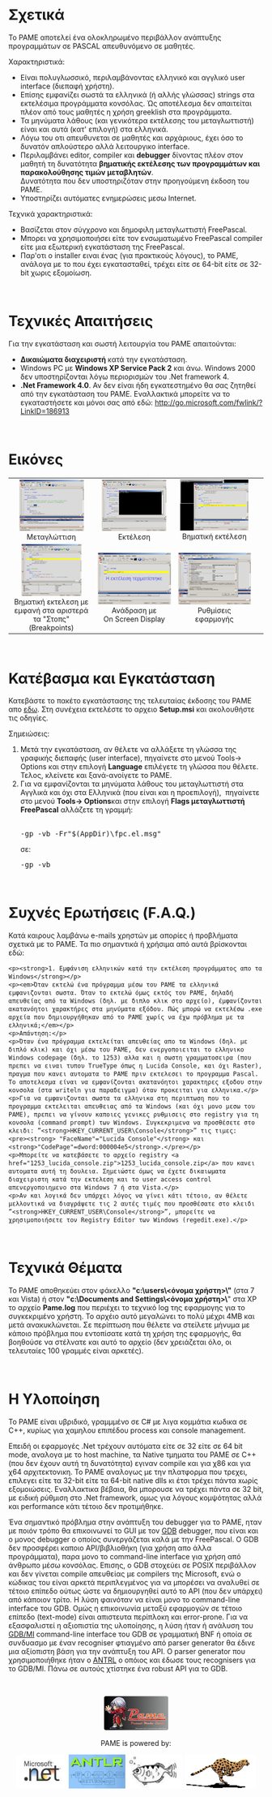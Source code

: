 <h1>Σχετικά</h1>
<p>
  <p>To PAME αποτελεί ένα ολοκληρωμένο περιβάλλον ανάπτυξης προγραμμάτων σε PASCAL απευθυνόμενο σε μαθητές. </p>	
  <p>Χαρακτηριστικά: </p> 
  <ul>
    <li>Είναι πολυγλωσσικό, περιλαμβάνοντας ελληνικό και αγγλικό user interface 
    (διεπαφή χρήστη). </li>
    <li>Επίσης εμφανίζει σωστά τα ελληνικά (ή αλλής γλώσσας) strings στα 
    εκτελέσιμα προγράμματα κονσόλας. Ώς αποτέλεσμα δεν απαιτείται πλέον από 
    τους μαθητές η χρήση greeklish στα προγράμματα.</li>
    <li>Τα μηνύματα λάθους (και γενικότερα εκτέλεσης του μεταγλωττιστή) 
    είναι και αυτά (κατ&#39; επιλογή) στα ελληνικά.</li>
    <li>Λόγω του οτι απευθυνεται σε μαθητές και αρχάριους, έχει όσο το 
    δυνατόν απλούστερο αλλά λειτουργικο interface.</li>
    <li>Περιλαμβάνει editor, compiler και <strong>debugger</strong>  δίνοντας πλέον στον μαθητή τη δυνατότητα
    <strong>βηματικής εκτέλεσης των προγραμμάτων 
    και παρακολούθησης τιμών μεταβλητών</strong>. <br />
    Δυνατότητα που δεν 
    υποστηριζόταν στην προηγούμενη έκδοση του PAME.</li>
    <li>Υποστηρίζει αυτόματες ενημερώσεις μεσω Internet.</li>
  </ul>
  <p>Τεχνικά χαρακτηριστικά:</p>
  <ul>
    <li>Βασίζεται στον σύγχρονο και δημοφιλη μεταγλωττιστή FreePascal.</li>
    <li>Μπορει να χρησιμοποιήσει είτε τον ενσωματωμένο FreePascal compiler 
    είτε μια εξωτερική εγκατάσταση της FreePascal.</li>
    <li>Παρ&#39;οτι ο installer ειναι ένας (για πρακτικούς λόγους), το PAME, 
    ανάλογα με το που έχει εγκατασταθεί, τρέχει είτε σε 64-bit είτε σε 
    32-bit χωρις εξομοίωση.</li>
  </ul>
</p>
<br/>

<h1>Τεχνικές Απαιτήσεις</h1>
<p>
  <p>Για την εγκατάσταση και σωστή λειτουργία του PAME απαιτούνται:</p>
  <ul>
    <li><strong>Δικαιώματα διαχειριστή</strong> κατά την εγκατάσταση.</li>
    <li>Windows PC με <strong>Windows XP Service Pack 2</strong> και άνω. Windows 2000 δεν υποστηρίζονται λόγω περιορισμών του .Net framework 4.</li>
    <li><strong>.Net Framework 4.0</strong>. Αν δεν είναι ήδη εγκατεστημένο θα σας ζητηθεί 
    από την εγκατάσταση του PAME. Εναλλακτικά μπορείτε να το εγκαταστήσετε 
    και μόνοι σας από εδώ:
    <a href="http://go.microsoft.com/fwlink/?LinkID=186913">
    http://go.microsoft.com/fwlink/?LinkID=186913</a> </li>
  </ul>
</p>
<br/>

<h1>Εικόνες</h1>
<p>
  <table cellpadding="10">
    <tbody class="auto-style3">
    <tr>
      <td align="center"><a href="images/1.png">
      <img alt="" height="102" src="images/1_tn.png" width="128" /></a><br />
      Μεταγλώττιση</td>
      <td align="center"><a href="images/2.png">
      <img alt="" height="102" src="images/2_tn.png" width="128" /></a><br />
      Εκτέλεση</td>
      <td align="center"><a href="images/3.png"><img alt="" height="101" src="images/3_tn.png" width="135" /></a><br />
      Βηματική εκτέλεση</td>
      <td align="center">
      &nbsp;</td>
    </tr>
    <tr>			
      <td align="center">
  <a href="images/4.png">
  <img alt="" height="103" src="images/4_tn.png" width="119" /></a><br />
      Βηματική εκτελεση με
      <br />
      εμφανή στα αριστερά <br />
      τα
      &quot;Στοπς&quot; (Breakpoints)</td>
      <td align="center">
      <a href="images/6.png"><img alt="" height="103" src="images/6_tn.png" width="157" /></a><br />
      Ανάδραση με<br />
      On Screen Display</td>
      <td align="center">
  <a href="images/7.png">
  <img alt="" height="103" src="images/7_tn.png" width="156" /></a><br />
      Ρυθμίσεις<br />
      εφαρμογής</td>
      <td>&nbsp;</td>
    </tr>
    </tbody>
  </table>
</p>
<br/>

<h1>Κατέβασμα και Εγκατάσταση</h1>
<p>
  <p>Κατεβάστε το πακέτο εγκατάστασης της τελευταίας έκδοσης του PAME απο <a href="raw/master/Setup.msi">εδω</a>. 
  Στη συνέχεια εκτελέστε το αρχειο <strong>Setup.msi</strong> και ακολουθήστε τις οδηγίες.</p>
  <p>Σημειώσεις:</p>
  <ol>
    <li>Μετά την εγκατάσταση, αν θέλετε να αλλάξετε τη γλώσσα της γραφικής διεπαφής (user interface), πηγαίνετε στο μενού
    Tools<span>&rarr;</span> Options και στην επιλογή <strong>Language</strong> επιλέγετε τη γλώσσα που θέλετε. Τελος, κλείνετε και ξανά-ανοίγετε τo PAME.
    </li>
    <li>Για να εμφανίζονται τα μηνύματα λάθους του μεταγλωττιστή στα Αγγλικά 
    και όχι στα Ελληνικά (που είναι και η προεπιλογή),&nbsp; πηγαίνετε στο μενού <strong>Tools<span>&rarr;</span> Options</strong>και στην επιλογή
    <strong>Flags μεταγλωττιστή FreePascal</strong> αλλάζετε τη γραμμή:<br /><br/>
    <pre>-gp -vb -Fr&quot;$(AppDir)\fpc.el.msg&quot;</pre>
    σε:<br />
    <pre>-gp -vb</pre></li>
  </ol>
</p>
<br/>

<h1>Συχνές Ερωτήσεις (F.A.Q.)</h1>
<p>
    <p>Κατά καιρους λαμβάνω e-mails χρηστών με απορίες ή προβλήματα σχετικά με 
    το PAME. Τα πιο σημαντικά ή χρήσιμα από αυτά βρίσκονται εδώ:</p>

    <p><strong>1. Εμφάνιση ελληνικών κατά την εκτέλεση προγράμματος απο τα Windows</strong></p>
    <p><em>Όταν εκτελώ ένα πρόγραμμα μέσω του PAME τα ελληνικά εμφανιζονται σωστα. Όταν το εκτελώ όμως εκτός του PAME, δηλαδή απευθείας από τα Windows (δηλ. με διπλο κλικ στο αρχείο), έμφανίζονται ακατανόητοι χαρακτήρες στα μηνύματα εξόδου. Πώς μπορώ να εκτελέσω .exe αρχεία που δημιουργήθηκαν από το PAME χωρίς να έχω πρόβλημα με τα ελληνικά;</em></p>
    <p>Απάντηση:</p>
    <p>Όταν ένα πρόγραμμα εκτελείται απευθείας απο τα Windows (δηλ. με διπλό κλικ) και όχι μέσω του PAME, δεν ενεργοποιειται το ελληνικο Windows codepage (δηλ. το 1253) αλλα και η σωστη γραμματοσειρα (που πρεπει να ειναι τυπου TrueType όπως η Lucida Console, και όχι Raster), πραγμα που κανει αυτοματα το PAME πριν εκτελεσει το προγραμμα Pascal. Το αποτελεσμα είναι να εμφανίζονται ακατανόητοι χαρακτηρες εξοδου στην κονσολα (στα writeln για παραδειγμα) όταν προκειται για ελληνικα.</p>
    <p>Για να εμφανιζονται σωστα τα ελληνικα στη περιπτωση που το προγραμμα εκτελειται απευθειας από τα Windows (και όχι μονο μεσω του PAME), πρεπει να γίνουν καποιες γενικες ρυθμισεις στο registry για τη κονσολα (command prompt) των Windows. Συγκεκριμενα να προσθέσετε στο κλειδι: ”<strong>HKEY_CURRENT_USER\Console</strong>” τις τιμες: 
    <pre><strong> "FaceName"="Lucida Console"</strong> και <strong>"CodePage"=dword:000004e5</strong>.</pre></p>
    <p>Μπορείτε να κατεβάσετε το αρχείο registry <a href="1253_lucida_console.zip">1253_lucida_console.zip</a> που κανει αυτοματα αυτή τη δουλεια. Σημειώστε όμως να έχετε δικαιωματα διαχειριστη κατά την εκτελεση και το user access control απενεργοποιημενο στα Windows 7 ή στα Vista.</p>
    <p>Αν και λογικά δεν υπάρχει λόγος να γίνει κάτι τέτοιο, αν θέλετε μελλοντικά να διαγράψετε τις 2 αυτές τιμές που προσθέσατε στο κλειδι ”<strong>HKEY_CURRENT_USER\Console</strong>”, μπορείτε να χρησιμοποιήσετε τον Registry Editor των Windows (regedit.exe).</p>
</p>
<br/>

<h1>Τεχνικά Θέματα</h1>
<p>
    <p>Το PAME αποθηκεύει στον φάκελλο <strong>&quot;c:\users\&lt;όνομα χρήστη&gt;\&quot;</strong> 
    (στα 7 και Vista) ή στον <strong>&quot;c:\Documents and Settings\&lt;όνομα χρήστη&gt;\</strong>&quot; 
    στα XP το αρχείο <strong>Pame.log</strong> που περιέχει το τεχνικό log της 
    εφαρμογης για το συγκεκριμένο χρήστη. Το αρχέιο αυτό μεγαλώνει το πολύ μέχρι 
    4MB και μετά ανακυκλώνεται. Σε περίπτωση που θέλετε να στείλετε μήνυμα με 
    κάποιο πρόβλημα που εντοπίσατε κατά τη χρήση της εφαρμογής, θα βοηθούσε να 
    στέλνατε και αυτό το αρχείο (δεν χρειάζεται όλο, οι τελευταίες 100 γραμμές 
    είναι αρκετές).</p>
</p>
<br/>

<h1>Η Υλοποίηση</h1>
<p>
    <p>Το PAME είναι υβριδικό, γραμμμένο σε C# με λιγα 
    κομμάτια κωδικα σε C++, κυρίως για χαμηλου επιπέδου process και console 
    management. </p>
    <p>Επειδή οι εφαρμογές .Net τρέχουν αυτόματα είτε σε 32 είτε σε 64 bit 
    mode, αναλογα με το host machine, τα Native τμηματα του PAME σε C++ (που δεν έχουν 
    αυτή τη δυνατότητα) εγιναν compile και για χ86 και για χ64 αρχιτεκτονικη. Το 
    PAME αναλογως με την πλατφορμα που τρεχει, επιλεγει είτε τα 32-bit είτε τα 
    64-bit native dlls κι έτσι τρέχει πάντα xωρίς εξομοιώσεις. Εναλλακτικα 
    βέβαια, θα μπορουσε να τρέχει πάντα σε 32 bit, με ειδική ρύθμιση στο .Net 
    framework, ομως για λόγους κομψότητας αλλά και performance κάτι τέτοιo δεν 
    προτιμήθηκε.</p>
    <p>Ένα σημαντικό πρόβλημα στην ανάπτυξη του debugger για το PAME, ηταν με 
    ποιόν τρόπο θα επικοινωνεί το GUI με τον
    <a href="http://www.gnu.org/software/gdb/">GDB</a> debugger, που είναι και ο 
    μονος debugger ο οποίος συνεργάζεται καλά με την FreePascal. O GDB δεν προσφέρει καποιο API/βιβλιοθήκη (για χρήση απο άλλα 
    προγράμματα), παρα μονο το command-line interface για χρήση από άνθρωπο μέσω 
    κονσόλας. Επισης, ο GDB στοχεύει σε POSIX περιβάλλον και δεν γίνεται compile 
    απευθείας με compilers της Microsoft, ενώ ο κώδικας του είναι αρκετά 
    περιπλεγμένος για να μπορέσει να αναλυθεί σε τέτοιο επίπεδο ούτως ώστε να 
    δημιουργηθεί αυτό το API (που δεν υπάρχει) από κάποιον τρίτο. Η λύση φαινόταν να είναι μονο το command-line interface του GDB. Ομώς η 
    επικοινωνία μεταξύ εφαρμογών σε τέτοιο επίπεδο (text-mode) είναι απιστευτα 
    περίπλοκη και error-prone. Για να εξασφαλιστεί η αξιοπιστία της υλοποίησης, 
    η λύση ήταν ή ανάλυση του&nbsp;
    <a href="http://ftp.gnu.org/old-gnu/Manuals/gdb-5.1.1/html_node/gdb_211.html">
    GDB/MI</a> command-line interface του GDB σε γραμματική BNF ή οποία σε 
    συνδυασμο με έναν recogniser φτιαγμένο από parser generator θα έδινε μια 
    αξίοπιστη βάση για την ανάπτυξη του API. O parser generator που 
    χρησιμοποιήθηκε ήταν ο <a href="http://www.antlr.org/">ANTRL</a> ο οπόιος 
    και έδωσε τους recognisers για το GDB/MI. Πάνω σε αυτούς χτίστηκε ένα robust 
    API για το GDB.</p>
    </p>
<br/>

<p align="center">
<img alt="" src="images/logo2.png"/>
</p>
<p align="center">
PAME is powered by:</p>
<p align="center">
<a href="http://www.microsoft.com/net/"><img alt="" height="67" src="images/dotnet.jpg"/></a>
<a href="http://www.antlr.org/">
<img alt="" height="67" src="images/antlr.gif"/></a>
<a href="http://www.gnu.org/software/gdb/">
<img alt="" height="67" src="images/gdb.jpg"/></a>
<a href="http://www.freepascal.org/">
<img alt="" height="67" src="images/freepascal.gif"/></a></p>	
